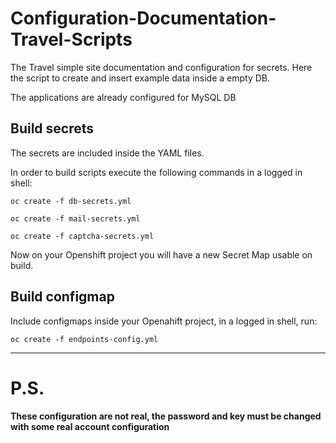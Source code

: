 # Configuration-Documentation-Travel-Scripts
The Travel simple site documentation and configuration for secrets.
Here the script to create and insert example data inside a empty DB.

The applications are already configured for MySQL DB

## Build secrets
The secrets are included inside the YAML files.

In order to build scripts execute the following commands in a logged in shell:

```shell script
oc create -f db-secrets.yml
```

```shell script
oc create -f mail-secrets.yml
```

```shell script
oc create -f captcha-secrets.yml
```

Now on your Openshift project you will have a new Secret Map usable on build.

## Build configmap
Include configmaps inside your Openahift project, in a logged in shell, run:

```shell script
oc create -f endpoints-config.yml
```

___

# P.S.
**These configuration are not real, the password and key must be changed with some real account configuration**